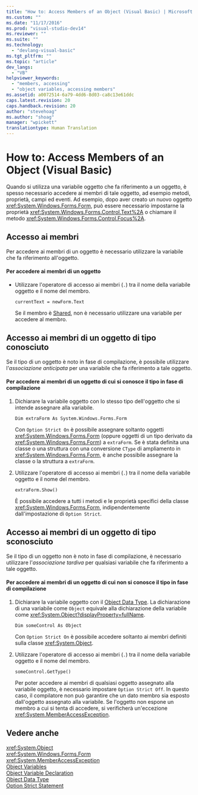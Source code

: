 ```yaml
---
title: "How to: Access Members of an Object (Visual Basic) | Microsoft Docs"
ms.custom: ""
ms.date: "11/17/2016"
ms.prod: "visual-studio-dev14"
ms.reviewer: ""
ms.suite: ""
ms.technology: 
  - "devlang-visual-basic"
ms.tgt_pltfrm: ""
ms.topic: "article"
dev_langs: 
  - "VB"
helpviewer_keywords: 
  - "members, accessing"
  - "object variables, accessing members"
ms.assetid: a0072514-6a79-4dd6-8d03-ca8c13e61ddc
caps.latest.revision: 20
caps.handback.revision: 20
author: "stevehoag"
ms.author: "shoag"
manager: "wpickett"
translationtype: Human Translation
---
```

# How to: Access Members of an Object (Visual Basic)
Quando si utilizza una variabile oggetto che fa riferimento a un oggetto, è spesso necessario accedere ai membri di tale oggetto, ad esempio metodi, proprietà, campi ed eventi.  Ad esempio, dopo aver creato un nuovo oggetto <xref:System.Windows.Forms.Form>, può essere necessario impostarne la proprietà <xref:System.Windows.Forms.Control.Text%2A> o chiamare il metodo <xref:System.Windows.Forms.Control.Focus%2A>.  
  
## Accesso ai membri  
 Per accedere ai membri di un oggetto è necessario utilizzare la variabile che fa riferimento all'oggetto.  
  
#### Per accedere ai membri di un oggetto  
  
-   Utilizzare l'operatore di accesso ai membri \(`.`\) tra il nome della variabile oggetto e il nome del membro.  
  
    ```  
    currentText = newForm.Text  
    ```  
  
     Se il membro è [Shared](../../../../visual-basic/language-reference/modifiers/shared.md), non è necessario utilizzare una variabile per accedere al membro.  
  
## Accesso ai membri di un oggetto di tipo conosciuto  
 Se il tipo di un oggetto è noto in fase di compilazione, è possibile utilizzare l'*associazione anticipata* per una variabile che fa riferimento a tale oggetto.  
  
#### Per accedere ai membri di un oggetto di cui si conosce il tipo in fase di compilazione  
  
1.  Dichiarare la variabile oggetto con lo stesso tipo dell'oggetto che si intende assegnare alla variabile.  
  
    ```  
    Dim extraForm As System.Windows.Forms.Form   
    ```  
  
     Con `Option Strict On` è possibile assegnare soltanto oggetti <xref:System.Windows.Forms.Form> \(oppure oggetti di un tipo derivato da <xref:System.Windows.Forms.Form>\) a `extraForm`.  Se è stata definita una classe o una struttura con una conversione `CType` di ampliamento in <xref:System.Windows.Forms.Form>, è anche possibile assegnare la classe o la struttura a `extraForm`.  
  
2.  Utilizzare l'operatore di accesso ai membri \(`.`\) tra il nome della variabile oggetto e il nome del membro.  
  
    ```  
    extraForm.Show()  
    ```  
  
     È possibile accedere a tutti i metodi e le proprietà specifici della classe <xref:System.Windows.Forms.Form>, indipendentemente dall'impostazione di `Option Strict`.  
  
## Accesso ai membri di un oggetto di tipo sconosciuto  
 Se il tipo di un oggetto non è noto in fase di compilazione, è necessario utilizzare l'*associazione tardiva* per qualsiasi variabile che fa riferimento a tale oggetto.  
  
#### Per accedere ai membri di un oggetto di cui non si conosce il tipo in fase di compilazione  
  
1.  Dichiarare la variabile oggetto con il [Object Data Type](../../../../visual-basic/language-reference/data-types/object-data-type.md).  La dichiarazione di una variabile come `Object` equivale alla dichiarazione della variabile come <xref:System.Object?displayProperty=fullName>.  
  
    ```  
    Dim someControl As Object   
    ```  
  
     Con `Option Strict On` è possibile accedere soltanto ai membri definiti sulla classe <xref:System.Object>.  
  
2.  Utilizzare l'operatore di accesso ai membri \(`.`\) tra il nome della variabile oggetto e il nome del membro.  
  
    ```  
    someControl.GetType()  
    ```  
  
     Per poter accedere ai membri di qualsiasi oggetto assegnato alla variabile oggetto, è necessario impostare `Option Strict Off`.  In questo caso, il compilatore non può garantire che un dato membro sia esposto dall'oggetto assegnato alla variabile.  Se l'oggetto non espone un membro a cui si tenta di accedere, si verificherà un'eccezione <xref:System.MemberAccessException>.  
  
## Vedere anche  
 <xref:System.Object>   
 <xref:System.Windows.Forms.Form>   
 <xref:System.MemberAccessException>   
 [Object Variables](../../../../visual-basic/programming-guide/language-features/variables/object-variables.md)   
 [Object Variable Declaration](../../../../visual-basic/programming-guide/language-features/variables/object-variable-declaration.md)   
 [Object Data Type](../../../../visual-basic/language-reference/data-types/object-data-type.md)   
 [Option Strict Statement](../../../../visual-basic/language-reference/statements/option-strict-statement.md)